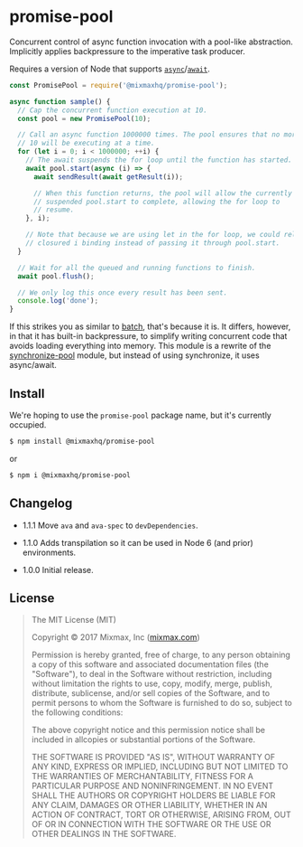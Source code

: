 promise-pool
============

Concurrent control of async function invocation with a pool-like abstraction. Implicitly applies
backpressure to the imperative task producer.

Requires a version of Node that supports [`async`][async]/[`await`][await].

```js
const PromisePool = require('@mixmaxhq/promise-pool');

async function sample() {
  // Cap the concurrent function execution at 10.
  const pool = new PromisePool(10);

  // Call an async function 1000000 times. The pool ensures that no more than
  // 10 will be executing at a time.
  for (let i = 0; i < 1000000; ++i) {
    // The await suspends the for loop until the function has started.
    await pool.start(async (i) => {
      await sendResult(await getResult(i));

      // When this function returns, the pool will allow the currently
      // suspended pool.start to complete, allowing the for loop to
      // resume.
    }, i);

    // Note that because we are using let in the for loop, we could rely on the
    // closured i binding instead of passing it through pool.start.
  }

  // Wait for all the queued and running functions to finish.
  await pool.flush();

  // We only log this once every result has been sent.
  console.log('done');
}
```

If this strikes you as similar to [batch][], that's because it is. It differs, however, in that it
has built-in backpressure, to simplify writing concurrent code that avoids loading everything into
memory. This module is a rewrite of the [synchronize-pool][] module, but instead of using
synchronize, it uses async/await.

Install
-------

We're hoping to use the `promise-pool` package name, but it's currently occupied.

```sh
$ npm install @mixmaxhq/promise-pool
```

or

```sh
$ npm i @mixmaxhq/promise-pool
```

Changelog
---------
* 1.1.1 Move `ava` and `ava-spec` to `devDependencies`.

* 1.1.0 Adds transpilation so it can be used in Node 6 (and prior) environments.

* 1.0.0 Initial release.

License
-------

> The MIT License (MIT)
>
> Copyright &copy; 2017 Mixmax, Inc ([mixmax.com](https://mixmax.com))
>
> Permission is hereby granted, free of charge, to any person obtaining a copy of this software and associated documentation files (the "Software"), to deal in the Software without restriction, including without limitation the rights to use, copy, modify, merge, publish, distribute, sublicense, and/or sell copies of the Software, and to permit persons to whom the Software is furnished to do so, subject to the following conditions:
>
> The above copyright notice and this permission notice shall be included in allcopies or substantial portions of the Software.
>
> THE SOFTWARE IS PROVIDED "AS IS", WITHOUT WARRANTY OF ANY KIND, EXPRESS OR IMPLIED, INCLUDING BUT NOT LIMITED TO THE WARRANTIES OF MERCHANTABILITY, FITNESS FOR A PARTICULAR PURPOSE AND NONINFRINGEMENT. IN NO EVENT SHALL THE AUTHORS OR COPYRIGHT HOLDERS BE LIABLE FOR ANY CLAIM, DAMAGES OR OTHER LIABILITY, WHETHER IN AN ACTION OF CONTRACT, TORT OR OTHERWISE, ARISING FROM, OUT OF OR IN CONNECTION WITH THE SOFTWARE OR THE USE OR OTHER DEALINGS IN THE SOFTWARE.

[async]: https://developer.mozilla.org/en-US/docs/Web/JavaScript/Reference/Statements/async_function
[await]: https://developer.mozilla.org/en-US/docs/Web/JavaScript/Reference/Operators/await
[batch]: https://github.com/visionmedia/batch/
[synchronize-pool]: https://github.com/mixmaxhq/synchronize-pool
